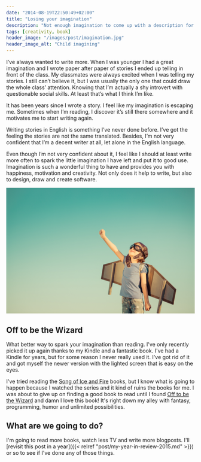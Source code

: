 ```yaml
---
date: "2014-08-19T22:50:49+02:00"
title: "Losing your imagination"
description: "Not enough imagination to come up with a description for this post"
tags: [creativity, book]
header_image: "/images/post/imagination.jpg"
header_image_alt: "Child imagining"
---
```


I’ve always wanted to write more. When I was younger I had a great imagination and I wrote paper after paper of stories I ended up telling in front of the class. My classmates were always excited when I was telling my stories. I still can’t believe it, but I was usually the only one that could draw the whole class’ attention. Knowing that I’m actually a shy introvert with questionable social skills. At least that’s what I think I’m like.

It has been years since I wrote a story. I feel like my imagination is escaping me. Sometimes when I’m reading, I discover it’s still there somewhere and it motivates me to start writing again.

Writing stories in English is something I’ve never done before. I’ve got the feeling the stories are not the same translated. Besides, I’m not very confident that I’m a decent writer at all, let alone in the English language.

Even though I’m not very confident about it, I feel like I should at least write more often to spark the little imagination I have left and put it to good use. Imagination is such a wonderful thing to have and provides you with happiness, motivation and creativity. Not only does it help to write, but also to design, draw and create software.

![Child imagining](/images/post/imagination.jpg)

## Off to be the Wizard

What better way to spark your imagination than reading. I've only recently picked it up again thanks to my Kindle and a fantastic book. I've had a Kindle for years, but for some reason I never really used it. I've got rid of it and got myself the newer version with the lighted screen that is easy on the eyes.

I've tried reading the [Song of Ice and Fire][thrones] books, but I know what is going to happen because I watched the series and it kind of ruins the books for me. I was about to give up on finding a good book to read until I found [Off to be the Wizard][wizard] and damn I love this book! It's right down my alley with fantasy, programming, humor and unlimited possibilities.

## What are we going to do?

I'm going to read more books, watch less TV and write more blogposts.
I'll [revisit this post in a year]({{< relref "post/my-year-in-review-2015.md" >}}) or so to see if I've done any of those things.

[thrones]: https://en.wikipedia.org/wiki/A_Song_of_Ice_and_Fire
[wizard]: http://www.amazon.com/gp/product/B00EF8Z32I/ref=series_rw_dp_sw
